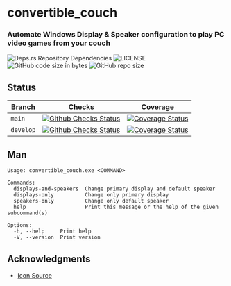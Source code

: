 # convertible_couch

### Automate Windows Display & Speaker configuration to play PC video games from your couch

![Deps.rs Repository Dependencies](https://img.shields.io/deps-rs/repo/github/drsanguin/convertible_couch)
![LICENSE](https://img.shields.io/badge/license-MIT-blue.svg)
![GitHub code size in bytes](https://img.shields.io/github/languages/code-size/drsanguin/convertible_couch)
![GitHub repo size](https://img.shields.io/github/repo-size/drsanguin/convertible_couch)

## Status

| Branch    | Checks                                                                                                                                                                                    | Coverage                                                                                                                                                                             |
| --------- | ----------------------------------------------------------------------------------------------------------------------------------------------------------------------------------------- | ------------------------------------------------------------------------------------------------------------------------------------------------------------------------------------ |
| `main`    | [![Github Checks Status](https://img.shields.io/github/checks-status/drsanguin/convertible_couch/main)](https://github.com/drsanguin/convertible_couch/actions?query=branch%3Amain)       | [![Coverage Status](https://coveralls.io/repos/github/drsanguin/convertible_couch/badge.svg?branch=main)](https://coveralls.io/github/drsanguin/convertible_couch?branch=main)       |
| `develop` | [![Github Checks Status](https://img.shields.io/github/checks-status/drsanguin/convertible_couch/develop)](https://github.com/drsanguin/convertible_couch/actions?query=branch%3Adevelop) | [![Coverage Status](https://coveralls.io/repos/github/drsanguin/convertible_couch/badge.svg?branch=develop)](https://coveralls.io/github/drsanguin/convertible_couch?branch=develop) |

## Man
```
Usage: convertible_couch.exe <COMMAND>

Commands:
  displays-and-speakers  Change primary display and default speaker
  displays-only          Change only primary display
  speakers-only          Change only default speaker
  help                   Print this message or the help of the given subcommand(s)

Options:
  -h, --help     Print help
  -V, --version  Print version
``` 

## Acknowledgments
- [Icon Source](https://www.flaticon.com/free-icon/couch_1010398)
